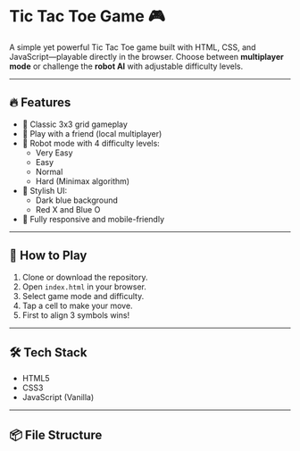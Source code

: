 # Tic Tac Toe Game 🎮

A simple yet powerful Tic Tac Toe game built with HTML, CSS, and JavaScript—playable directly in the browser. Choose between **multiplayer mode** or challenge the **robot AI** with adjustable difficulty levels.

---

## 🔥 Features

- 🎯 Classic 3x3 grid gameplay
- 👥 Play with a friend (local multiplayer)
- 🤖 Robot mode with 4 difficulty levels:
  - Very Easy
  - Easy
  - Normal
  - Hard (Minimax algorithm)
- 🎨 Stylish UI:
  - Dark blue background
  - Red X and Blue O
- 📱 Fully responsive and mobile-friendly

---

## 🚀 How to Play

1. Clone or download the repository.
2. Open `index.html` in your browser.
3. Select game mode and difficulty.
4. Tap a cell to make your move.
5. First to align 3 symbols wins!

---

## 🛠️ Tech Stack

- HTML5
- CSS3
- JavaScript (Vanilla)

---

## 📦 File Structure